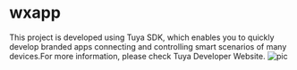# wxapp
This project is developed using Tuya SDK, which enables you to quickly develop branded apps connecting and controlling smart scenarios of many devices.For more information, please check Tuya Developer Website.
![pic](https://github.com/nasoul/wxapp/tree/main/minicode-1/image/panel.jpg?raw=true)
